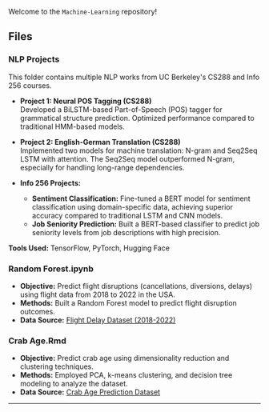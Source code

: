 Welcome to the `Machine-Learning` repository! 
## Files

### NLP Projects
This folder contains multiple NLP works from UC Berkeley's CS288 and Info 256 courses.

- **Project 1: Neural POS Tagging (CS288)**  
  Developed a BiLSTM-based Part-of-Speech (POS) tagger for grammatical structure prediction. Optimized performance compared to traditional HMM-based models.

- **Project 2: English-German Translation (CS288)**  
  Implemented two models for machine translation: N-gram and Seq2Seq LSTM with attention. The Seq2Seq model outperformed N-gram, especially for handling long-range dependencies.

- **Info 256 Projects:**
  - **Sentiment Classification:** Fine-tuned a BERT model for sentiment classification using domain-specific data, achieving superior accuracy compared to traditional LSTM and CNN models.
  - **Job Seniority Prediction:** Built a BERT-based classifier to predict job seniority levels from job descriptions with high precision.

**Tools Used:** TensorFlow, PyTorch, Hugging Face

### Random Forest.ipynb
- **Objective:** Predict flight disruptions (cancellations, diversions, delays) using flight data from 2018 to 2022 in the USA.
- **Methods:** Built a Random Forest model to predict flight disruption outcomes.
- **Data Source:** [Flight Delay Dataset (2018-2022)](https://www.kaggle.com/datasets/robikscube/flight-delay-dataset-20182022)

### Crab Age.Rmd
- **Objective:** Predict crab age using dimensionality reduction and clustering techniques.
- **Methods:** Employed PCA, k-means clustering, and decision tree modeling to analyze the dataset.
- **Data Source:** [Crab Age Prediction Dataset](https://www.kaggle.com/datasets/sidhus/crab-age-prediction/data)

---



